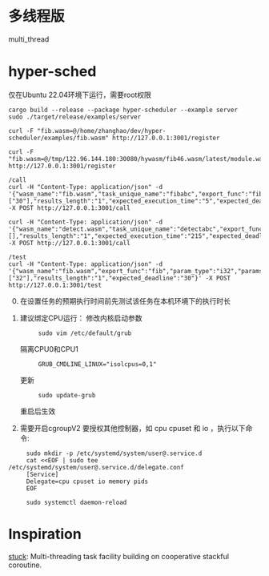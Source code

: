 # 多线程版
multi_thread


# hyper-sched
仅在Ubuntu 22.04环境下运行，需要root权限
```
cargo build --release --package hyper-scheduler --example server 
sudo ./target/release/examples/server

curl -F "fib.wasm=@/home/zhanghao/dev/hyper-scheduler/examples/fib.wasm" http://127.0.0.1:3001/register

curl -F "fib.wasm=@/tmp/122.96.144.180:30080/hywasm/fib46.wasm/latest/module.wasm" http://127.0.0.1:3001/register

/call
curl -H "Content-Type: application/json" -d '{"wasm_name":"fib.wasm","task_unique_name":"fibabc","export_func":"fib_r","param_type":"i32","params":["30"],"results_length":"1","expected_execution_time":"5","expected_deadline":"35"}' -X POST http://127.0.0.1:3001/call

curl -H "Content-Type: application/json" -d '{"wasm_name":"detect.wasm","task_unique_name":"detectabc","export_func":"detect","param_type":"void","params":[],"results_length":"1","expected_execution_time":"215","expected_deadline":"300"}' -X POST http://127.0.0.1:3001/call

/test
curl -H "Content-Type: application/json" -d '{"wasm_name":"fib.wasm","export_func":"fib","param_type":"i32","params":["32"],"results_length":"1","expected_deadline":"30"}' -X POST http://127.0.0.1:3001/test

```
0. 在设置任务的预期执行时间前先测试该任务在本机环境下的执行时长

1. 建议绑定CPU运行：
   修改内核启动参数
   ```
        sudo vim /etc/default/grub
   ```
   隔离CPU0和CPU1
   ```
        GRUB_CMDLINE_LINUX="isolcpus=0,1"
   ```
   更新
   ```
        sudo update-grub
   ```
   重启后生效

3. 需要开启cgroupV2
   要授权其他控制器，如 cpu cpuset 和 io ，执行以下命令:
```
     sudo mkdir -p /etc/systemd/system/user@.service.d
     cat <<EOF | sudo tee /etc/systemd/system/user@.service.d/delegate.conf
     [Service]
     Delegate=cpu cpuset io memory pids
     EOF

     sudo systemctl daemon-reload
```

# Inspiration
[stuck](https://github.com/kezhuw/stuck): Multi-threading task facility building on cooperative stackful coroutine.
